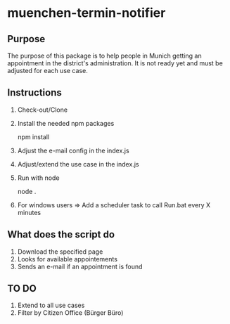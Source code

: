 # muenchen-termin-notifier

## Purpose

The purpose of this package is to help people in Munich getting an appointment in the district's administration. It is not ready yet and must be adjusted for each use case.

## Instructions

1. Check-out/Clone

2. Install the needed npm packages 

    npm install

3. Adjust the e-mail config in the index.js

4. Adjust/extend the use case in the index.js

5. Run with node 

    node .
    
6. For windows users => Add a scheduler task to call Run.bat every X minutes

## What does the script do

1. Download the specified page
2. Looks for available appointements
3. Sends an e-mail if an appointment is found

## TO DO
1. Extend to all use cases
2. Filter by Citizen Office (Bürger Büro)
